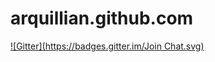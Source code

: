 # arquillian.github.com
[![Gitter](https://badges.gitter.im/Join Chat.svg)](https://gitter.im/leathersole/arquillian.github.com?utm_source=badge&utm_medium=badge&utm_campaign=pr-badge&utm_content=badge)